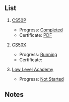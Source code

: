 ## List

1. [CS50P](content-cs50p.md)
	- Progress: [Completed](https://cs50.me/cs50p)
	- Certificate: [PDF](CS50P.pdf)

3. [CS50X](content-cs50.md)
	- Progress: [Running](https://cs50.me/cs50x)
	- Certificate: 

3. [Low Level Academy]()
	- Progress: [Not Started]()

## Notes
